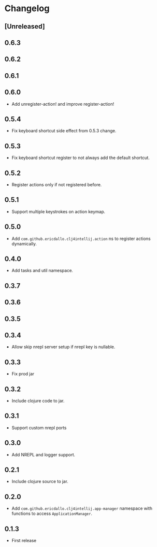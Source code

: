 # Changelog

## [Unreleased]

## 0.6.3

## 0.6.2

## 0.6.1

## 0.6.0

- Add unregister-action! and improve register-action!

## 0.5.4

- Fix keyboard shortcut side effect from 0.5.3 change.

## 0.5.3

- Fix keyboard shortcut register to not always add the default shortcut.

## 0.5.2

- Register actions only if not registered before.

## 0.5.1

- Support multiple keystrokes on action keymap.

## 0.5.0

- Add `com.github.ericdallo.clj4intellij.action` ns to register actions dynamically.

## 0.4.0

- Add tasks and util namespace.

## 0.3.7

## 0.3.6

## 0.3.5

## 0.3.4

- Allow skip nrepl server setup if nrepl key is nullable.

## 0.3.3

- Fix prod jar

## 0.3.2

- Include clojure code to jar.

## 0.3.1

- Support custom nrepl ports

## 0.3.0

- Add NREPL and logger support.

## 0.2.1

- Include clojure source to jar.

## 0.2.0

- Add `com.github.ericdallo.clj4intellij.app-manager` namespace with functions to access `ApplicationManager`.

## 0.1.3

- First release
